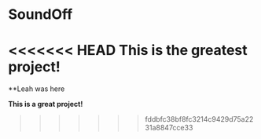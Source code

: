 # SoundOff

<<<<<<< HEAD
**This is the greatest project!**
=======

**Leah was here 

**This is a great project!**
>>>>>>> fddbfc38bf8fc3214c9429d75a2231a8847cce33
